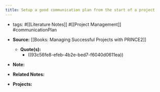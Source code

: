 ```yaml
---
title: Setup a good communication plan from the start of a project
---
```


- tags: #[[Literature Notes]] #[[Project Management]] #communicationPlan

- **Source:** [[Books: Managing Successful Projects with PRINCE2]]
	 - **Quote(s):**
		 - ((93c56fe8-efeb-4b2e-bed7-f6040d0611ea))

- **Note:**

- **Related Notes:**

- **Projects:**
